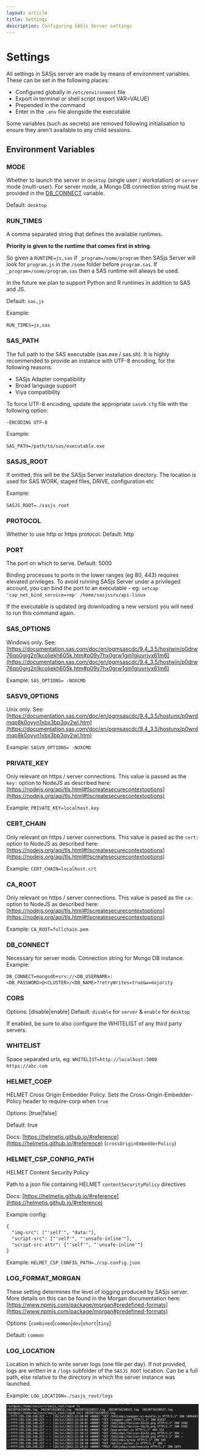 ```yaml
---
layout: article
title: Settings
description: Configuring SASjs Server settings
---
```


# Settings

All settings in SASjs server are made by means of environment variables.  These can be set in the following places:

- Configured globally in `/etc/environment` file
- Export in terminal or shell script (export VAR=VALUE)
- Prepended in the command
- Enter in the `.env` file alongside the executable

Some variables (such as secrets) are removed following initialisation to ensure they aren't available to any child sessions.

## Environment Variables

### MODE

Whether to launch the server in `desktop` (single user / workstation) or `server` mode (multi-user).  For server mode, a Mongo DB connection string must be provided in the [DB_CONNECT](#db_connect) variable.

Default: `desktop`

### RUN_TIMES
A comma separated string that defines the available runtimes.

**Priority is given to the runtime that comes first in string**.

So given a `RUNTIME=js,sas` if `_program=/some/program` then SASjs Server will look for `program.js` in the `/some` folder before `program.sas`.  If `_program=/some/program.sas` then a SAS runtime will always be used.

In the future we plan to support Python and R runtimes in addition to SAS and JS.

Default: `sas,js`

Example:

`RUN_TIMES=js,sas`

### SAS_PATH
The full path to the SAS executable (sas.exe / sas.sh).  It is highly recommended to provide an instance with UTF-8 encoding, for the following reasons:

* SASjs Adapter compatibility
* Broad language support
* Viya compatibility

To force UTF-8 encoding, update the appropriate `sasv9.cfg` file with the following option:

```
-ENCODING UTF-8
```

Example:

`SAS_PATH=/path/to/sas/executable.exe`

### SASJS_ROOT

If omitted, this will be the SASjs Server installation directory.  The location is used for SAS WORK, staged files, DRIVE, configuration etc

Example:

`SASJS_ROOT=./sasjs_root`

### PROTOCOL

Whether to use http or https protocol. Default: http

### PORT
The port on which to serve.  Default: 5000

Binding processes to ports in the lower ranges (eg 80, 443) requires elevated privileges.  To avoid running SASjs Server under a privileged account, you can bind the port to an executable - eg:  `setcap 'cap_net_bind_service=+ep' /home/sasjssrv/api-linux`

If the executable is updated (eg downloading a new version) you will need to run this command again.


### SAS_OPTIONS

Windows only. See: [https://documentation.sas.com/doc/en/pgmsascdc/9.4_3.5/hostwin/p0drw76qo0gig2n1kcoliekh605k.htm#p09y7hx0grw1gin1giuvrjyx61m6](https://documentation.sas.com/doc/en/pgmsascdc/9.4_3.5/hostwin/p0drw76qo0gig2n1kcoliekh605k.htm#p09y7hx0grw1gin1giuvrjyx61m6)

Example:  `SAS_OPTIONS= -NOXCMD`

### SASV9_OPTIONS
Unix only.  See: [https://documentation.sas.com/doc/en/pgmsascdc/9.4_3.5/hostunx/p0wrdmqp8k0oyyn1xbx3bp3qy2wl.htm](https://documentation.sas.com/doc/en/pgmsascdc/9.4_3.5/hostunx/p0wrdmqp8k0oyyn1xbx3bp3qy2wl.htm)

Example: `SASV9_OPTIONS= -NOXCMD`

### PRIVATE_KEY
Only relevant on https / server connections.  This value is passed as the `key:` option to NodeJS as described here:  [https://nodejs.org/api/tls.html#tlscreatesecurecontextoptions](https://nodejs.org/api/tls.html#tlscreatesecurecontextoptions)

Example: `PRIVATE_KEY=localhost.key`

### CERT_CHAIN
Only relevant on https / server connections.  This value is pased as the `cert:` option to NodeJS as described here: [https://nodejs.org/api/tls.html#tlscreatesecurecontextoptions](https://nodejs.org/api/tls.html#tlscreatesecurecontextoptions)

Example: `CERT_CHAIN=localhost.crt`

### CA_ROOT

Only relevant on https / server connections.  This value is pased as the `ca:` option to NodeJS as described here: [https://nodejs.org/api/tls.html#tlscreatesecurecontextoptions](https://nodejs.org/api/tls.html#tlscreatesecurecontextoptions)

Example: `CA_ROOT=fullchain.pem`


### DB_CONNECT
Necessary for server mode.  Connection string for Mongo DB instance.  Example:
```
DB_CONNECT=mongodb+srv://<DB_USERNAME>:<DB_PASSWORD>@<CLUSTER>/<DB_NAME>?retryWrites=true&w=majority
```

### CORS

Options: [disable|enable]
Default: `disable` for `server` & `enable` for `desktop`

If enabled, be sure to also configure the WHITELIST of any third party servers.

### WHITELIST
Space separated urls, eg: `WHITELIST=http://localhost:3000 https://abc.com`

### HELMET_COEP

HELMET Cross Origin Embedder Policy.  Sets the Cross-Origin-Embedder-Policy header to require-corp when `true`

Options: [true|false]

Default: true

Docs: [https://helmetjs.github.io/#reference](https://helmetjs.github.io/#reference) (`crossOriginEmbedderPolicy`)

###  HELMET_CSP_CONFIG_PATH

HELMET Content Security Policy

Path to a json file containing HELMET `contentSecurityPolicy` directives

Docs: [https://helmetjs.github.io/#reference](https://helmetjs.github.io/#reference)

Example config:
```
{
  "img-src": ["'self'", "data:"],
  "script-src": ["'self'", "'unsafe-inline'"],
  "script-src-attr": ["'self'", "'unsafe-inline'"]
}
```

Example: `HELMET_CSP_CONFIG_PATH=./csp.config.json`

### LOG_FORMAT_MORGAN

These setting determines the level of logging produced by SASjs server.
More details on this can be found in the Morgan documentation here:[https://www.npmjs.com/package/morgan#predefined-formats](https://www.npmjs.com/package/morgan#predefined-formats)

Options: [`combined`|`common`|`dev`|`short`|`tiny`]

Default: `common`

### LOG_LOCATION

Location in which to write server logs (one file per day).  If not provided, logs are written in a `/logs` subfolder of the `SASJS_ROOT` location.  Can be a full path, else relative to the directory in which the server instance was launched.

Example: `LOG_LOCATION=./sasjs_root/logs`

![](img/log_location.png)
